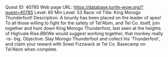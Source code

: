 Quest ID: 40785
Web page URL: https://database.turtle-wow.org/?quest=40785
Level: 60
Min Level: 53
Race: nil
Title: King Morogo Thunderfoot!
Description: A bounty has been placed on the leader of apes! To all those willing to fight for the safety of Tel'Abim, and Tel Co. itself, join together and hunt down King Morogo Thunderfoot, last seen at the heights of Highvale Rise.$B$B(We would suggest working together, that monkey really -is- big.
Objective: Slay Morogo Thunderfoot and collect his 'Thunderfoot', and claim your reward with Sneel Fizzwack at Tel Co. Basecamp on Tel'Abim when complete.
